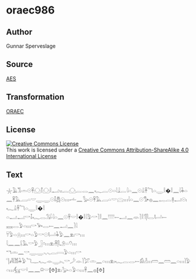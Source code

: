 # oraec986

## Author

Gunnar Sperveslage

## Source

[AES](https://github.com/simondschweitzer/aes)

## Transformation

[ORAEC](https://oraec.github.io/)

## License

<a rel="license" href="http://creativecommons.org/licenses/by-sa/4.0/"><img alt="Creative Commons License" style="border-width:0" src="https://i.creativecommons.org/l/by-sa/4.0/88x31.png" /></a><br />This work is licensed under a <a rel="license" href="http://creativecommons.org/licenses/by-sa/4.0/">Creative Commons Attribution-ShareAlike 4.0 International License</a>

## Text

𓇼𓄿𓀢𓏛𓇳𓋹𓈌𓋾𓈌𓎛𓂝𓏭𓐛𓈌𓐛𓂋𓈖𓆑𓐛𓇳𓏏𓇋𓇍𓐛𓇋𓏏𓈖𓇳𓏙𓋹𓆓𓏏𓇾𓎛�𓎛𓈖𓇋𓇓𓏏𓈖𓋹𓅓𓐙𓏏𓎟𓇾𓇾𓇳𓄤𓆣𓇳𓏥𓌡𓈖𓅭𓇳𓋹𓅓𓐙𓏏𓎟𓈍𓏥𓇋𓏏𓈖𓇳𓅜𓐍𓈖𓉻𓐛𓊢𓂝𓇳𓏤𓆑𓏙𓋹𓆓𓏏𓇾𓎛�𓎛<br>
𓏏𓂝𓂝𓎡𓄤𓆑𓂋𓅮𓇋𓏏𓈖𓇳𓋹𓎟𓎛�𓎛𓇋𓅱𓎡𓍘𓎛𓈖𓇲𓍿𓂝𓈖𓁺𓍘𓎛𓄊𓋴𓂋𓂡𓍿<br>
𓈘𓂋𓅱𓏏𓏥𓎡𓅨𓂋𓍿𓈖𓂝𓈖𓍘𓇋<br>
𓄜𓅱𓏏𓇶𓏥𓎡𓏏𓅱𓎡𓇳𓂡𓇓𓅱𓈖𓁷𓏤𓎡𓏥<br>
𓇋𓈖𓈖𓌰𓅓𓎡𓅱𓃀𓏌𓏥𓁷𓏤𓋹𓋴𓄂𓏏𓄣𓏥<br>
𓎔𓏛𓈖𓎡𓇾𓇾𓈅𓈅𓐛𓇯𓅱𓏏𓏥𓎡<br>
𓊹𓀻𓀨𓇓𓅱𓆓𓊃𓆑𓁹𓇾𓏤𓈅𓎡𓌳𓁹𓌙𓅯𓏛𓈖𓏏𓏥𓁷𓏤𓆑𓐛𓂋𓍿𓀁𓁐𓏥𓏠𓈖𓏠𓈖𓏏𓏥𓌙𓅱𓏏𓏥𓃶𓎟𓍲𓈖𓈖𓍶𓎟[⯑]𓁷𓏤𓅬𓏏𓅱𓏏𓏥𓋹𓈖𓐍[⯑]<br>
